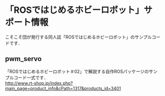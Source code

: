 # 「ROSではじめるホビーロボット」サポート情報

こそこそ団が発行する同人誌「ROSではじめるホビーロボット」のサンプルコードです．  

## pwm_servo

「ROSではじめるホビーロボット＃02」で解説する自作ROSパッケージのサンプルコード一式です．  
<http://www.rt-shop.jp/index.php?main_page=product_info&cPath=1317&products_id=3401>  
